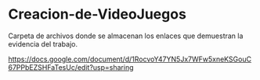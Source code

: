 # Creacion-de-VideoJuegos
Carpeta de archivos donde se almacenan los enlaces que demuestran la evidencia del trabajo.

https://docs.google.com/document/d/1RocvoY47YN5Jx7WFw5xneKSGouC67PPbEZSHFaTesUc/edit?usp=sharing
